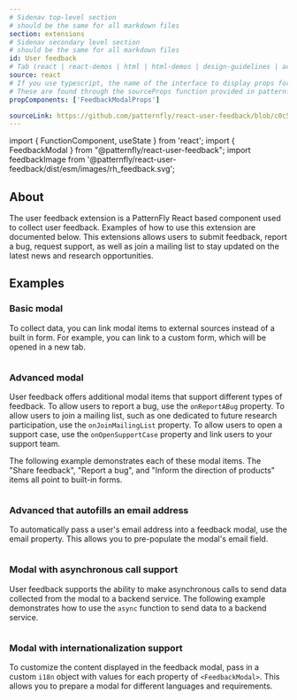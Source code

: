 ```yaml
---
# Sidenav top-level section
# should be the same for all markdown files
section: extensions
# Sidenav secondary level section
# should be the same for all markdown files
id: User feedback
# Tab (react | react-demos | html | html-demos | design-guidelines | accessibility)
source: react
# If you use typescript, the name of the interface to display props for
# These are found through the sourceProps function provided in patternfly-docs.source.js
propComponents: ['FeedbackModalProps']

sourceLink: https://github.com/patternfly/react-user-feedback/blob/c0c51c751abf0b798f511806409f25d2a2e87a60/packages/module/patternfly-docs/content/examples/basic.md
---
```


import { FunctionComponent, useState } from 'react';
import { FeedbackModal } from "@patternfly/react-user-feedback";
import feedbackImage from '@patternfly/react-user-feedback/dist/esm/images/rh_feedback.svg';

## About

The user feedback extension is a PatternFly React based component used to collect user feedback. Examples of how to use this extension are documented below. This extensions allows users to submit feedback, report a bug, request support, as well as join a mailing list to stay updated on the latest news and research opportunities.

## Examples

### Basic modal

To collect data, you can link modal items to external sources instead of a built in form. For example, you can link to a custom form, which will be opened in a new tab.

```js file="./URL.tsx"

```

### Advanced modal

User feedback offers additional modal items that support different types of feedback. To allow users to report a bug, use the `onReportABug` property. To allow users to join a mailing list, such as one dedicated to future research participation, use the `onJoinMailingList` property. To allow users to open a support case, use the `onOpenSupportCase` property and link users to your support team.

The following example demonstrates each of these modal items. The "Share feedback", "Report a bug", and "Inform the direction of products" items all point to built-in forms.

```js file="./Advanced.tsx"

```

### Advanced that autofills an email address

To automatically pass a user's email address into a feedback modal, use the email property. This allows you to pre-populate the modal's email field.

```js file="./AdvancedWithEmail.tsx"

```

### Modal with asynchronous call support

User feedback supports the ability to make asynchronous calls to send data collected from the modal to a backend service.
The following example demonstrates how to use the `async` function to send data to a backend service.

```js file="./Async.tsx"

```

### Modal with internationalization support

To customize the content displayed in the feedback modal, pass in a custom `i18n` object with values for each property of `<FeedbackModal>`. This allows you to prepare a modal for different languages and requirements.

```js file="./i18n.tsx"

```
